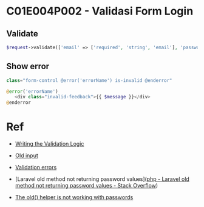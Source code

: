 # C01E004P002 - Validasi Form Login

## Validate

```php
$request->validate(['email' => ['required', 'string', 'email'], 'password' => ['required', 'string', ]]);       ]);
```

## Show error

```php
class="form-control @error('errorName') is-invalid @enderror"
```

```php
@error('errorName')
   <div class="invalid-feedback">{{ $message }}</div>
@enderror
```

# Ref

- [Writing the Validation Logic](https://laravel.com/docs/11.x/validation#quick-writing-the-validation-logic)

- [Old input](https://laravel.com/docs/11.x/requests#old-input)

- [Validation errors](https://laravel.com/docs/11.x/blade#validation-errors)

- [Laravel old method not returning password values]([php - Laravel old method not returning password values - Stack Overflow](https://stackoverflow.com/questions/55813487/laravel-old-method-not-returning-password-values))

- [The old() helper is not working with passwords](https://laracasts.com/discuss/channels/laravel/the-old-helper-is-not-working-with-passwords)
